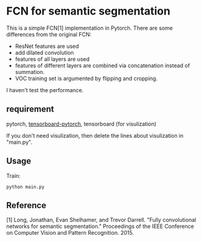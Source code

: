 # FCN for semantic segmentation

This is a simple FCN[1] implementation in Pytorch. There are some differences from the original FCN:

* ResNet features are used
* add dilated convolution
* features of all layers are used
* features of different layers are combined via concatenation instead of summation. 
* VOC training set is argumented by flipping and cropping. 

I haven't test the performance. 

## requirement
pytorch, [tensorboard-pytorch](https://github.com/lanpa/tensorboard-pytorch), tensorboard (for visulization)

If you don't need visulization, then delete the lines about visulization in "main.py".

## Usage
Train:
	
	python main.py

## Reference
[1] Long, Jonathan, Evan Shelhamer, and Trevor Darrell. "Fully convolutional networks for semantic segmentation." Proceedings of the IEEE Conference on Computer Vision and Pattern Recognition. 2015.


